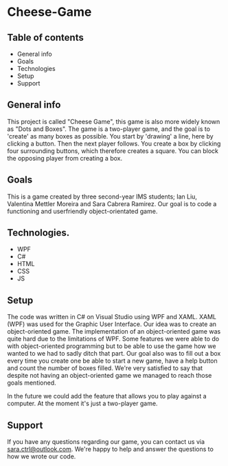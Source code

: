 # Cheese-Game

## Table of contents
* General info 
* Goals 
* Technologies 
* Setup 
* Support

## General info

This project is called "Cheese Game", this game is also more widely known as "Dots and Boxes".
The game is a two-player game, and the goal is to 'create' as many boxes as possible.
You start by 'drawing' a line, here by clicking a button. Then the next player follows.
You create a box by clicking four surrounding buttons, which therefore creates a square.
You can block the opposing player from creating a box.


## Goals

This is a game created by three second-year IMS students; Ian Liu, Valentina Mettler Moreira and Sara Cabrera Ramirez.
Our goal is to code a functioning and userfriendly object-orientated game.


## Technologies.

* WPF
* C#
* HTML
* CSS
* JS

## Setup

The code was written in C# on Visual Studio using WPF and XAML. XAML (WPF) was used for the Graphic User Interface. Our idea was to create an object-oriented game. The implementation of an object-oriented game was quite hard due to the limitations of WPF. Some features we were able to do with object-oriented programming but to be able to use the game how we wanted to we had to sadly ditch that part. Our goal also was to fill out a box every time you create one be able to start a new game, have a help button and count the number of boxes filled. We're very satisfied to say that despite not having an object-oriented game we managed to reach those goals mentioned.

In the future we could add the feature that allows you to play against a computer. At the moment it's just a two-player game.

## Support

If you have any questions regarding our game, you can contact us via sara.ctrl@outlook.com. We're happy to help and answer the questions to how we wrote our code.

